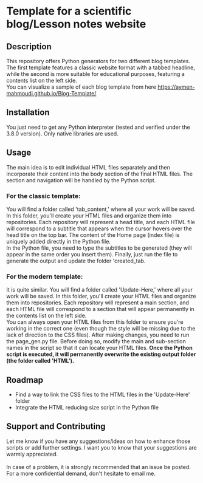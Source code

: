 # Template for a scientific blog/Lesson notes website

## Description
This repository offers Python generators for two different blog templates. The first template features a classic website format with a tabbed headline, while the second is more suitable for educational purposes, featuring a contents list on the left side.
<br>
You can visualize a sample of each blog template from here <a href="https://aymen-mahmoudi.github.io/Blog-Template/" target=_blank>https://aymen-mahmoudi.github.io/Blog-Template/</a> 
 
## Installation
You just need to get any Python interpreter (tested and verified under the 3.8.0 version). Only native libraries are used.

## Usage
The main idea is to edit individual HTML files separately and then incorporate their content into the body section of the final HTML files. The <head> section and navigation will be handled by the Python script.

### For the classic template: 
You will find a folder called 'tab_content,' where all your work will be saved. In this folder, you'll create your HTML files and organize them into repositories. Each repository will represent a head title, and each HTML file will correspond to a subtitle that appears when the cursor hovers over the head title on the top bar. The content of the Home page (index file) is uniquely added directly in the Python file.
<br>
In the Python file, you need to type the subtitles to be generated (they will appear in the same order you insert them). Finally, just run the file to generate the output and update the folder 'created_tab.


### For the modern template: 
It is quite similar. You will find a folder called 'Update-Here,' where all your work will be saved. In this folder, you'll create your HTML files and organize them into repositories. Each repository will represent a main section, and each HTML file will correspond to a section that will appear permanently in the contents list on the left side.
<br>
You can always open your HTML files from this folder to ensure you're working in the correct one (even though the style will be missing due to the lack of direction to the CSS files). After making changes, you need to run the page_gen.py file. Before doing so, modify the main and sub-section names in the script so that it can locate your HTML files. **Once the Python script is executed, it will permanently overwrite the existing output folder (the folder called 'HTML').**


## Roadmap
 <ul>
  <li>Find a way to link the CSS files to the HTML files in the 'Update-Here' folder</li>
  <li>Integrate the HTML reducing size script in the Python file</li>
</ul> 

## Support and Contributing
Let me know if you have any suggestions/ideas on how to enhance those scripts or add further settings. I want you to know that your suggestions are warmly appreciated.
<br><br>
In case of a problem, it is strongly recommended that an issue be posted. For a more confidential demand, don't hesitate to email me.



